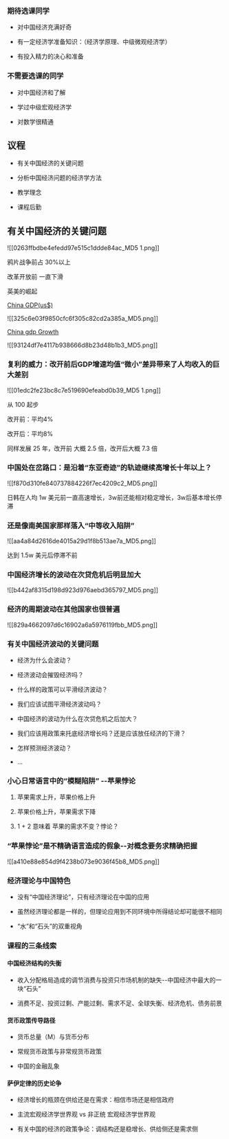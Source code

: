 ### 期待选课同学

- 对中国经济充满好奇
    
- 有一定经济学准备知识：（经济学原理、中级微观经济学）
    
- 有投入精力的决心和准备
    

### 不需要选课的同学

- 对中国经济和了解
    
- 学过中级宏观经济学
    
- 对数学很精通
    

## 议程

- 有关中国经济的关键问题
    
- 分析中国经济问题的经济学方法
    
- 教学理念
    
- 课程后勤
    

## 有关中国经济的关键问题

![[0263ffbdbe4efedd97e515c1ddde84ac_MD5 1.png]]

鸦片战争前占 30%以上

改革开放前 一直下滑

英美的崛起

[China GDP(us$)](https://data.worldbank.org/indicator/NY.GDP.MKTP.CD?locations=CN)

![[325c6e03f9850cfc6f305c82cd2a385a_MD5.png]]

[China gdp Growth](https://data.worldbank.org/indicator/NY.GDP.MKTP.KD.ZG?end=2023&locations=CN&start=1961&view=chart)

![[93124df7e4117b938666d8b23d48b1b3_MD5.png]]

### 复利的威力：改开前后GDP增速均值“微小”差异带来了人均收入的巨大差别

![[01edc2fe23bc8c7e519690efeabd0b39_MD5 1.png]]

从 100 起步

改开前：平均4%

改开后：平均8%

同样发展 25 年，改开前 大概 2.5 倍，改开后大概 7.3 倍

### 中国处在岔路口：是沿着“东亚奇迹”的轨迹继续高增长十年以上？

![[f870d310fe840737884226f7ec4209c2_MD5.png]]

日韩在人均 1w 美元前一直高速增长，3w前还能相对稳定增长，3w后基本增长停滞

### 还是像南美国家那样落入“中等收入陷阱”

![[aa4a84d2616de4015a29d1f8b513ae7a_MD5.png]]

达到 1.5w 美元后停滞不前

### 中国经济增长的波动在次贷危机后明显加大

![[b442af8315d198d923d976aebd365797_MD5.png]]

### 经济的周期波动在其他国家也很普遍

![[829a4662097d6c16902a6a5976119fbb_MD5.png]]

### 有关中国经济波动的关键问题

- 经济为什么会波动？
    
- 经济波动会摧毁经济吗？
    
- 什么样的政策可以平滑经济波动？
    
- 我们应该试图平滑经济波动吗？
    
- 中国经济的波动为什么在次贷危机之后加大？
    
- 我们应该用政策来托底经济增长吗？还是应该放任经济的下滑？
    
- 怎样预测经济波动？
    
- ...
    

### 小心日常语言中的“模糊陷阱” --苹果悖论

1. 苹果需求上升，苹果价格上升
    
2. 苹果价格上升，苹果需求下降
    
3. 1 + 2 意味着 苹果的需求不变？悖论？
    

### “苹果悖论”是不精确语言造成的假象--对概念要务求精确把握

![[a410e88e854d9f4238b073e9036f45b8_MD5.png]]

### 经济理论与中国特色

- 没有“中国经济理论”，只有经济理论在中国的应用
    
- 虽然经济理论都是一样的，但理论应用到不同环境中所得结论却可能很不相同
    
- “水”和“石头”的双重视角
    

### 课程的三条线索

#### 中国经济结构的失衡

- 收入分配格局造成的调节消费与投资只市场机制的缺失--中国经济中最大的一块“石头”
    
- 消费不足、投资过剩、产能过剩、需求不足、全球失衡、经济危机、债务前景
    

#### 货币政策传导路径

- 货币总量（M）与货币分布
    
- 常规货币政策与非常规货币政策
    
- 中国的金融乱象
    

#### 萨伊定律的历史论争

- 经济增长的瓶颈在供给还是在需求：相信市场还是相信政府
    
- 主流宏观经济学世界观 vs 非正统 宏观经济学世界观
    
- 有关中国的经济的政策争论：调结构还是稳增长、供给侧还是需求侧